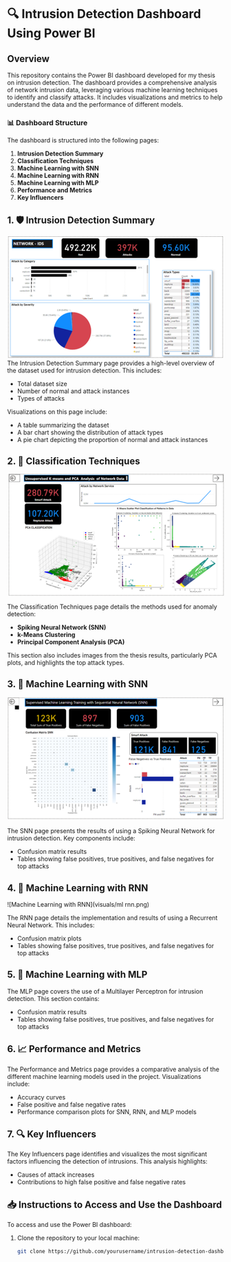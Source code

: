 # 🔍 Intrusion Detection Dashboard Using Power BI

## Overview
This repository contains the Power BI dashboard developed for my thesis on intrusion detection. The dashboard provides a comprehensive analysis of network intrusion data, leveraging various machine learning techniques to identify and classify attacks. It includes visualizations and metrics to help understand the data and the performance of different models.

### 📊 Dashboard Structure
The dashboard is structured into the following pages:

1. **Intrusion Detection Summary**
2. **Classification Techniques**
3. **Machine Learning with SNN**
4. **Machine Learning with RNN**
5. **Machine Learning with MLP**
6. **Performance and Metrics**
7. **Key Influencers**

## 1. 🛡️ Intrusion Detection Summary
![Intrusion Detection Summary](visuals/Exec_dashboards.png)
The Intrusion Detection Summary page provides a high-level overview of the dataset used for intrusion detection. This includes:
- Total dataset size
- Number of normal and attack instances
- Types of attacks

Visualizations on this page include:
- A table summarizing the dataset
- A bar chart showing the distribution of attack types
- A pie chart depicting the proportion of normal and attack instances

## 2. 🔬 Classification Techniques
![Classification Techniques](visuals/Classificatn_techniques.png)

The Classification Techniques page details the methods used for anomaly detection:
- **Spiking Neural Network (SNN)**
- **k-Means Clustering**
- **Principal Component Analysis (PCA)**

This section also includes images from the thesis results, particularly PCA plots, and highlights the top attack types.

## 3. 🧠 Machine Learning with SNN
![Machine Learning with SNN](visuals/ml_classification.png)

The SNN page presents the results of using a Spiking Neural Network for intrusion detection. Key components include:
- Confusion matrix results
- Tables showing false positives, true positives, and false negatives for top attacks

## 4. 🔄 Machine Learning with RNN
![Machine Learning with RNN](visuals/ml rnn.png)

The RNN page details the implementation and results of using a Recurrent Neural Network. This includes:
- Confusion matrix plots
- Tables showing false positives, true positives, and false negatives for top attacks

## 5. 🤖 Machine Learning with MLP
The MLP page covers the use of a Multilayer Perceptron for intrusion detection. This section contains:
- Confusion matrix results
- Tables showing false positives, true positives, and false negatives for top attacks

## 6. 📈 Performance and Metrics
The Performance and Metrics page provides a comparative analysis of the different machine learning models used in the project. Visualizations include:
- Accuracy curves
- False positive and false negative rates
- Performance comparison plots for SNN, RNN, and MLP models

## 7. 🔍 Key Influencers
The Key Influencers page identifies and visualizes the most significant factors influencing the detection of intrusions. This analysis highlights:
- Causes of attack increases
- Contributions to high false positive and false negative rates

## 📥 Instructions to Access and Use the Dashboard
To access and use the Power BI dashboard:

1. Clone the repository to your local machine:
   ```sh
   git clone https://github.com/yourusername/intrusion-detection-dashboard.git
